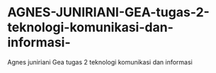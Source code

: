 # AGNES-JUNIRIANI-GEA-tugas-2-teknologi-komunikasi-dan-informasi-
Agnes juniriani Gea tugas 2 teknologi komunikasi dan informasi 
